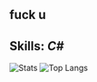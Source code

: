 ## fuck u

## Skills: *C#* 

![Stats](https://github-readme-stats.vercel.app/api?username=Detroitt&show_icons=true&theme=radical)
![Top Langs](https://github-readme-stats.vercel.app/api/top-langs/?username=Detroitt&show_icons=true&theme=radical)

